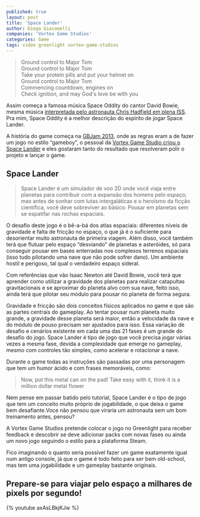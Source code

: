 ```yaml
---
published: true
layout: post
title: 'Space Lander'
author: Diego Giacomelli
companies: 'Vortex Game Studios'
categories: Game
tags: video greenlight vortex-game-studios
---
```

> Ground control to Major Tom  
Ground control to Major Tom  
Take your protein pills and put your helmet on  
Ground control to Major Tom  
Commencing countdown, engines on  
Check ignition, and may God's love be with you  

Assim começa a famosa música Space Oddity do cantor David Bowie, mesma música [interpretada pelo astronauta Chris Hadfield em plena ISS](https://www.youtube.com/watch?v=KaOC9danxNo). Pra mim, Space Oddity é a melhor descrição do espírito de jogar Space Lander.

A história do game começa na [GBJam 2013](http://jams.gamejolt.io/gbjam3), onde as regras eram a de fazer um jogo no estilo “gameboy”, o pessoal da [Vortex Game Studio criou o Space Lander](http://vortexstudios.com.br/games/space-lander/) e eles gostaram tanto do resultado que resolveram polir o projeto e lançar o game.

## Space Lander
> Space Lander é um simulador de voo 2D onde você viaja entre planetas para contribuir com a expansão dos homens pelo espaço; mas antes de sonhar com lutas intergaláticas e o heroísmo da ficção científica, você deve sobreviver ao básico: Pousar em planetas sem se espatifar nas rochas espaciais.
>
O desafio deste jogo é o bê-a-bá dos atlas espaciais: diferentes níveis de gravidade e falta de fricção no espaço, o que já é o suficiente para desorientar muito astronauta de primeira viagem. Além disso, você também terá que flutuar pelo espaço “desviando” de planetas e asteróides, só para conseguir pousar em bases enterradas nos complexos terrenos espaciais (isso tudo pilotando uma nave que não pode sofrer dano). Um ambiente hostil e perigoso, tal qual o verdadeiro espaço sideral.

Com referências que vão Isaac Newton até David Bowie, você terá que aprender como utilizar a gravidade dos planetas para realizar catapultas gravitacionais e se aproximar do planeta alvo com sua nave, feito isso, ainda terá que pilotar seu módulo para pousar no planeta de forma segura.

Gravidade e fricção são dois conceitos físicos aplicados no game e que são as partes centrais do gameplay. Ao tentar pousar num planeta muito grande, a gravidade desse planeta será maior, então a velocidade da nave e do módulo de pouso precisam ser ajustados para isso. Essa variação de desafio e cenários existente em cada uma das 21 fases é um grande do desafio do jogo. Space Lander é tipo de jogo que você precisa jogar várias vezes a mesma fase, devida a complexidade que emerge no gameplay, mesmo com controles tão simples, como acelerar e rotacionar a nave.

Durante o game todas as instruções são passadas por uma personagem que tem um humor ácido e com frases memoráveis, como:
> Now, put this metal can on the pad!
> Take easy with it, think it is a million dollar metal flower

Nem pense em passar batido pelo tutorial, Space Lander é o tipo de jogo que tem um conceito muito próprio de jogabilidade, o que deixa o game bem desafiante.Voce não pensou que viraria um astronauta sem um bom treinamento antes, pensou?

A Vortex Game Studios pretende colocar o jogo no Greenlight para receber feedback e descobrir se deve adicionar packs com novas fases ou ainda um novo jogo seguindo o estilo para a plataforma Steam.

Fico imaginando o quanto seria possível fazer um game exatamente igual num antigo console, já que o game é todo feito para ser bem old-school, mas tem uma jogabilidade e um gameplay bastante originais.

## Prepare-se para viajar pelo espaço a milhares de pixels por segundo!
{% youtube axAsLBkjKJw %}